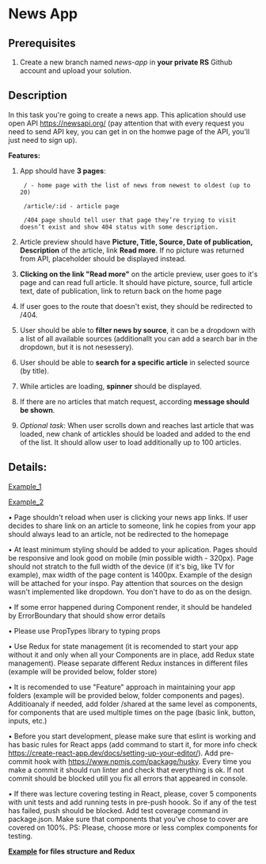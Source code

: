 # News App

## Prerequisites

1. Create a new branch named _news-app_ in **your private RS** Github account and upload your solution.

## Description

In this task you're going to create a news app. This aplication should use open API https://newsapi.org/ (pay attention that with every request you need to send API key, you can get in on the homwe page of the API, you'll just need to sign up).

**Features:**

1.  App should have **3 pages**:

         / - home page with the list of news from newest to oldest (up to 20)

         /article/:id - article page

         /404 page should tell user that page they’re trying to visit doesn’t exist and show 404 status with some description.

2.  Article preview should have **Picture, Title, Source, Date of publication, Description** of the article, link **Read more**. If no picture was returned from API, placeholder should be displayed instead.
3.  **Clicking on the link "Read more"** on the article preview, user goes to it's page and can read full article. It should have picture, source, full article text, date of publication, link to return back on the home page
4.  If user goes to the route that doesn't exist, they should be redirected to /404.
5.  User should be able to **filter news by source**, it can be a dropdown with a list of all available sources (additionallt you can add a search bar in the dropdown, but it is not nesessery).
6.  User should be able to **search for a specific article** in selected source (by title).
7.  While articles are loading, **spinner** should be displayed.
8.  If there are no articles that match request, according **message should be shown**.
9.  _Optional task_: When user scrolls down and reaches last article that was loaded, new chank of artickles should be loaded and added to the end of the list. It should allow user to load additionally up to 100 articles.

## Details:

[Example_1](https://github.com/rolling-scopes-school/tasks/blob/master/tasks/react-LT/images/Example-1.png)

[Example_2](https://github.com/rolling-scopes-school/tasks/blob/master/tasks/react-LT/images/Example-2.png)

• Page shouldn't reload when user is clicking your news app links. If user decides to share link on an article to someone, link he copies from your app should always lead to an article, not be redirected to the homepage

• At least minimum styling should be added to your aplication. Pages should be responsive and look good on mobile (min possible width - 320px). Page should not stratch to the full width of the device (if it's big, like TV for example), max width of the page content is 1400px. Example of the design will be attached for your inspo. Pay attention that sources on the design wasn't implemented like dropdown. You don't have to do as on the design.

• If some error happened during Component render, it should be handeled by ErrorBoundary that should show error details

• Please use PropTypes library to typing props

• Use Redux for state management (it is recomended to start your app without it and only when all your Components are in place, add Redux state management). Please separate different Redux instances in different files (example will be provided below, folder store)

• It is recomended to use "Feature" approach in maintaining your app folders (example will be provided below, folder components and pages). Additioanaly if needed, add folder /shared at the same level as components, for components that are used multiple times on the page (basic link, button, inputs, etc.)

• Before you start development, please make sure that eslint is working and has basic rules for React apps (add command to start it, for more info check https://create-react-app.dev/docs/setting-up-your-editor/). Add pre-commit hook with https://www.npmjs.com/package/husky. Every time you make a commit it should run linter and check that everything is ok. If not commit should be blocked utill you fix all errors that appeared in console.

• If there was lecture covering testing in React, please, cover 5 components with unit tests and add running tests in pre-push hoook. So if any of the test has failed, push should be blocked. Add test coverage command in package.json. Make sure that components that you've chose to cover are covered on 100%. PS: Please, choose more or less complex components for testing.

**[Example](https://github.com/elkinny/React-to-do/tree/without-login-with-redux) for files structure and Redux**
